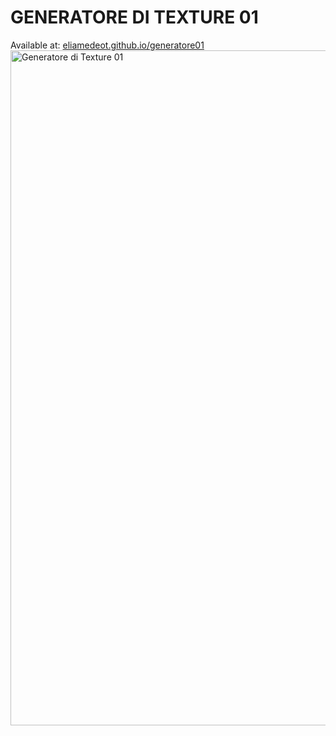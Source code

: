# GENERATORE DI TEXTURE 01
Available at: [eliamedeot.github.io/generatore01](https://eliamedeot.github.io/generatore01/)
<img width="1920" height="1080" alt="Generatore di Texture 01" src="https://github.com/user-attachments/assets/7a9dee85-79f6-46bf-827c-c326df2da8d4" />
